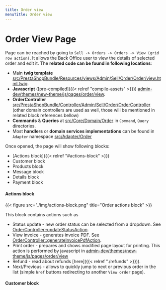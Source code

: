 ```yaml
---
title: Order view
menuTitle: Order view
---
```


# Order View Page

Page can be reached by going to `Sell -> Orders -> Orders -> View (grid row action)`. It allows the Back Office user to view the details of selected order and edit it. The **related code can be found in following locations**:
- Main **twig template** [src/PrestaShopBundle/Resources/views/Admin/Sell/Order/Order/view.html.twig](https://github.com/PrestaShop/PrestaShop/tree/1.7.8.x/src/PrestaShopBundle/Resources/views/Admin/Sell/Order/Order/view.html.twig).
- **Javascript** ([pre-compiled]({{< relref "compile-assets" >}})) [admin-dev/themes/new-theme/js/pages/order/view](https://github.com/PrestaShop/PrestaShop/tree/1.7.8.x/admin-dev/themes/new-theme/js/pages/order/view).
- **OrderController** [src/PrestaShopBundle/Controller/Admin/Sell/Order/OrderController](https://github.com/PrestaShop/PrestaShop/blob/1.7.8.x/src/PrestaShopBundle/Controller/Admin/Sell/Order/OrderController.php) (other domain controllers are used as well, those will be mentioned in related block references bellow) 
- **Commands** & **Queries** at [src/Core/Domain/Order](https://github.com/PrestaShop/PrestaShop/tree/1.7.8.x/src/Core/Domain/Order) in `Command`, `Query` directories.
- Most **handlers** or **domain services implementations** can be found in `Adapter` namespace [src/Adapter/Order](https://github.com/PrestaShop/PrestaShop/tree/1.7.8.x/src/Adapter/Order)

Once opened, the page will show following blocks:

- [Actions block]({{< relref "#actions-block" >}})
- Customer block
- Products block
- Message block
- Details block
- Payment block

#### Actions block
{{< figure src="./img/actions-block.png" title="Order actions block" >}}

This block contains actions such as 
- Status update - new order status can be selected from a dropdown. See [OrderController::updateStatusAction](https://github.com/PrestaShop/PrestaShop/blob/1.7.8.x/src/PrestaShopBundle/Controller/Admin/Sell/Order/OrderController.php).
- View invoice - generates invoice PDF. See [OrderController::generateInvoicePdfAction](https://github.com/PrestaShop/PrestaShop/blob/1.7.8.x/src/PrestaShopBundle/Controller/Admin/Sell/Order/OrderController.php).
- Print order - prepares and shows modified page layout for printing. This action is performed by javascript in [admin-dev/themes/new-theme/js/pages/order/view](https://github.com/PrestaShop/PrestaShop/tree/1.7.8.x/admin-dev/themes/new-theme/js/pages/order/view)
- Refund - read about refunds [here]({{< relref "./refunds" >}})).
- Next/Previous - allows to quickly jump to next or previous order in the list (simple `href` buttons redirecting to another `View order` page).

#### Customer block

